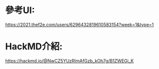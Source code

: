 # 參考UI:
https://2021.thef2e.com/users/6296432819610583154?week=1&type=1
# HackMD介紹:
https://hackmd.io/@NwCZ5YUzRlmAfGzb_kOh7g/B1ZWEGj_K
